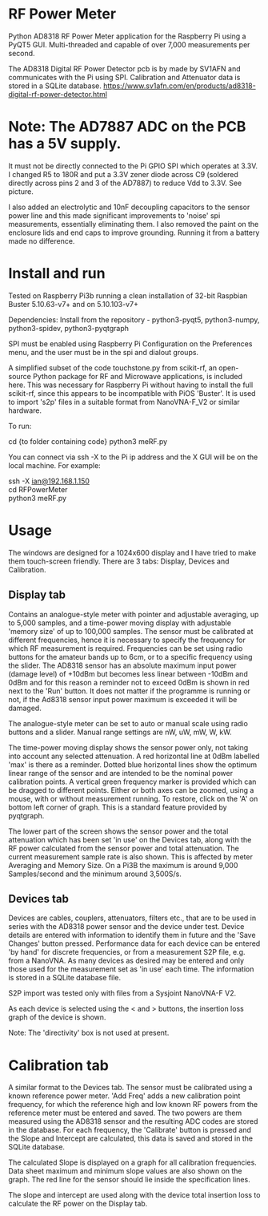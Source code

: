 # RF Power Meter

Python AD8318 RF Power Meter application for the Raspberry Pi using a PyQT5 GUI.  Multi-threaded and capable of over 7,000 measurements per second.

The AD8318 Digital RF Power Detector pcb is by made by SV1AFN and communicates with the Pi using SPI.  Calibration and Attenuator data is stored in a SQLite database.  https://www.sv1afn.com/en/products/ad8318-digital-rf-power-detector.html


# Note: The AD7887 ADC on the PCB has a 5V supply.
It must not be directly connected to the Pi GPIO SPI which operates at 3.3V.  I changed R5 to 180R and put a 3.3V zener diode across C9 (soldered directly across pins 2 and 3 of the AD7887) to reduce Vdd to 3.3V.  See picture.

I also added an electrolytic and 10nF decoupling capacitors to the sensor power line and this made significant improvements to 'noise' spi measurements, essentially eliminating them.  I also removed the paint on the enclosure lids and end caps to improve grounding.  Running it from a battery made no difference.

# Install and run
Tested on Raspberry Pi3b running a clean installation of 32-bit Raspbian Buster 5.10.63-v7+ and on 5.10.103-v7+

Dependencies: Install from the repository - python3-pyqt5, python3-numpy, python3-spidev, python3-pyqtgraph

SPI must be enabled using Raspberry Pi Configuration on the Preferences menu, and the user must be in the spi and dialout groups.

A simplified subset of the code touchstone.py from scikit-rf, an open-source Python package for RF and Microwave applications, is included here.  This was necessary for Raspberry Pi without having to install the full scikit-rf, since this appears to be incompatible with PiOS 'Buster'.  It is used to import 's2p' files in a suitable format from NanoVNA-F_V2 or similar hardware.

To run:

cd {to folder containing code}
python3 meRF.py

You can connect via ssh -X to the Pi ip address and the X GUI will be on the local machine.  For example:

ssh -X ian@192.168.1.150
<enter password>  
cd RFPowerMeter  
python3 meRF.py

# Usage

The windows are designed for a 1024x600 display and I have tried to make them touch-screen friendly.  There are 3 tabs: Display, Devices and Calibration.

## Display tab

Contains an analogue-style meter with pointer and adjustable averaging, up to 5,000 samples, and a time-power moving display with adjustable 'memory size' of up to 100,000 samples. The sensor must be calibrated  at different frequencies, hence it is necessary to specify the frequency for which RF measurement is required. Frequencies can be set using radio buttons for the amateur bands up to 6cm, or to a specific frequency using the slider. The AD8318 sensor has an absolute maximum input power (damage level) of +10dBm but becomes less linear between -10dBm and 0dBm and for this reason a reminder not to exceed 0dBm is shown in red next to the 'Run' button.  It does not matter if the programme is running or not, if the Ad8318 sensor input power maximum is exceeded it will be damaged.

The analogue-style meter can be set to auto or manual scale using radio buttons and a slider.  Manual range settings are nW, uW, mW, W, kW.

The time-power moving display shows the sensor power only, not taking into account any selected attenuation. A red horizontal line at 0dBm labelled 'max' is there as a reminder. Dotted blue horizontal lines show the optimum linear range of the sensor and are intended to be the nominal power calibration points. A vertical green frequency marker is provided which can be dragged to different points.  Either or both axes can be zoomed, using a mouse, with or without measurement running.  To restore, click on the 'A' on bottom left corner of graph.  This is a standard feature provided by pyqtgraph.

The lower part of the screen shows the sensor power and the total attenuation which has been set 'in use' on the Devices tab, along with the RF power calculated from the sensor power and total attenuation.  The current measurement sample rate is also shown.  This is affected by meter Averaging and Memory Size.  On a Pi3B the maximum is around 9,000 Samples/second and the minimum around 3,500S/s.

## Devices tab

Devices are cables, couplers, attenuators, filters etc., that are to be used in series with the AD8318 power sensor and the device under test. Device details are entered with information to identify them in future and the 'Save Changes' button pressed. Performance data for each device can be entered 'by hand' for discrete frequencies, or from a measurement S2P file, e.g. from a NanoVNA.  As many devices as desired may be entered and only those used for the measurement set as 'in use' each time.  The information is stored in a SQLite database file. 

S2P import was tested only with files from a Sysjoint NanoVNA-F V2.

As each device is selected using the < and > buttons, the insertion loss graph of the device is shown.

Note: The 'directivity' box is not used at present.

# Calibration tab

A similar format to the Devices tab.  The sensor must be calibrated using a known reference power meter.  'Add Freq' adds a new calibration point frequency, for which the reference high and low known RF powers from the reference meter must be entered and saved. The two powers are them measured using the AD8318 sensor and the resulting ADC codes are stored in the database.  For each frequency, the 'Calibrate' button is pressed and the Slope and Intercept are calculated, this data is saved and stored in the SQLite database.

The calculated Slope is displayed on a graph for all calibration frequencies. Data sheet maximum and minimum slope values are also shown on the graph.  The red line for the sensor should lie inside the specification lines.

The slope and intercept are used along with the device total insertion loss to calculate the RF power on the Display tab.
